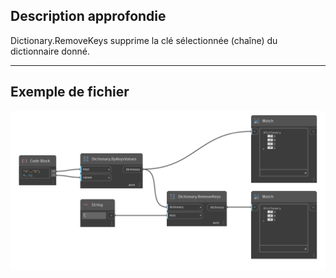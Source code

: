 ## Description approfondie
Dictionary.RemoveKeys supprime la clé sélectionnée (chaîne) du dictionnaire donné.
___
## Exemple de fichier

![RemoveKeys](./DesignScript.Builtin.Dictionary.RemoveKeys_img.png)

